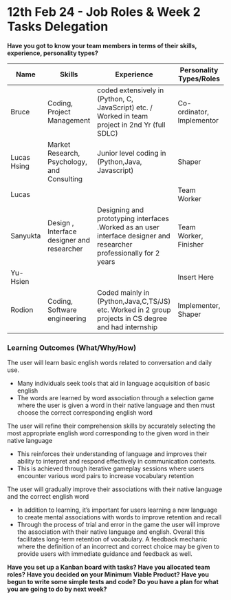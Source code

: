 # 12th Feb 24 - Job Roles & Week 2 Tasks Delegation

<b>Have you got to know your team members in terms of their skills, experience, personality types?</b>

| Name        | Skills                                      | Experience                                                                                                           | Personality Types/Roles | 
|-------------|---------------------------------------------|----------------------------------------------------------------------------------------------------------------------|---------------------------|
| Bruce       | Coding, Project Management                  | coded extensively in (Python, C, JavaScript) etc. / Worked in team project in 2nd Yr (full SDLC)                     | Co-ordinator, Implementor |
| Lucas Hsing | Market Research, Psychology, and Consulting| Junior level coding in (Python,Java, Javascript)| Shaper                    |
| Lucas       |                                             |                                                                                                                      | Team Worker               |
| Sanyukta    | Design , Interface designer and researcher  | Designing and prototyping interfaces .Worked as an user interface designer and researcher professionally for 2 years | Team Worker, Finisher     |
| Yu-Hsien    |                                             |                                                                                                                      |Insert Here                   |
| Rodion      | Coding, Software engineering                | Coded mainly in (Python,Java,C,TS/JS) etc. Worked in 2 group projects in CS degree and had internship                | Implementer, Shaper       |                                                                           | Implementor               |
### <b> Learning Outcomes (What/Why/How) </b>


The user will learn basic english words related to conversation and daily use.
 - Many individuals seek tools that aid in language acquisition of basic english
 - The words are learned by word association through a selection game where the user is given a word in their native language and then must choose the correct corresponding english word

The user will refine their comprehension skills by accurately selecting the most appropriate english word corresponding to the given word in their native language
 - This reinforces their understanding of language and improves their ability to interpret and respond effectively in communication contexts. 
 - This is achieved through iterative gameplay sessions where users encounter various word pairs to increase vocabulary retention

The user will gradually improve their associations with their native language and the correct english word 
 - In addition to learning, it’s important for users learning a new language to create mental associations with words to improve retention and recall
 - Through the process of trial and error in the game the user will improve the association with their native language and english. Overall this facilitates long-term retention of vocabulary. A feedback mechanic where the definition of an incorrect and correct choice may be given to provide users with immediate guidance and feedback as well.


<b>Have you set up a Kanban board with tasks? </b>
<b>Have you allocated team roles?</b>
<b>Have you decided on your Minimum Viable Product?</b>
<b>Have you begun to write some simple tests and code?</b>
<b>Do you have a plan for what you are going to do by next week?</b>
